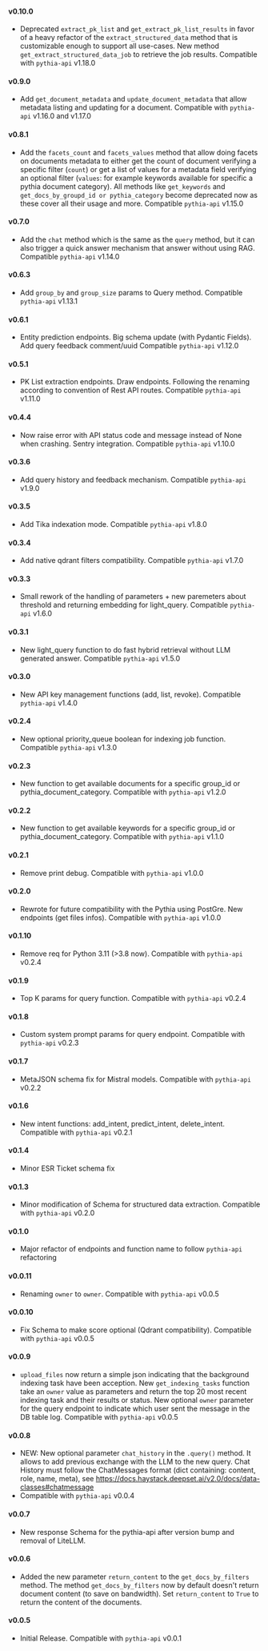 #### v0.10.0
- Deprecated `extract_pk_list` and `get_extract_pk_list_results` in favor of a heavy refactor of the `extract_structured_data` method that is customizable enough to support all use-cases. New method `get_extract_structured_data_job` to retrieve the job results. Compatible with `pythia-api` v1.18.0

#### v0.9.0
- Add `get_document_metadata` and `update_document_metadata` that allow metadata listing and updating for a document. Compatible with `pythia-api` v1.16.0 and v1.17.0

#### v0.8.1
- Add  the `facets_count` and `facets_values` method that allow doing facets on documents metadata to either get the count of document verifying a specific filter (`count`) or get a list of values for a metadata field verifying an optional filter (`values`: for example keywords available for specific a pythia document category). All methods like `get_keywords` and `get_docs_by_groupd_id or pythia_category` become deprecated now as these cover all their usage and more. Compatible `pythia-api` v1.15.0

#### v0.7.0
- Add  the `chat` method which is the same as the `query` method, but it can also trigger a quick answer mechanism that answer without using RAG. Compatible `pythia-api` v1.14.0
 
#### v0.6.3
- Add `group_by` and `group_size` params to Query method. Compatible `pythia-api` v1.13.1

#### v0.6.1
- Entity prediction endpoints. Big schema update (with Pydantic Fields). Add query feedback comment/uuid
  Compatible `pythia-api` v1.12.0

#### v0.5.1
- PK List extraction endpoints. Draw endpoints. Following the renaming according to convention of Rest API routes.
  Compatible `pythia-api` v1.11.0

#### v0.4.4
- Now raise error with API status code and message instead of None when crashing. Sentry integration.
  Compatible `pythia-api` v1.10.0

#### v0.3.6

- Add query history and feedback mechanism. Compatible `pythia-api` v1.9.0

#### v0.3.5

- Add Tika indexation mode. Compatible `pythia-api` v1.8.0

#### v0.3.4

- Add native qdrant filters compatibility. Compatible `pythia-api` v1.7.0

#### v0.3.3
- Small rework of the handling of parameters + new paremeters about threshold and returning embedding for light_query.
  Compatible `pythia-api` v1.6.0

#### v0.3.1

- New light_query function to do fast hybrid retrieval without LLM generated answer. Compatible `pythia-api` v1.5.0

#### v0.3.0

- New API key management functions (add, list, revoke). Compatible `pythia-api` v1.4.0

#### v0.2.4

- New optional priority_queue boolean for indexing job function. Compatible `pythia-api` v1.3.0

#### v0.2.3

- New function to get available documents for a specific group_id or pythia_document_category. Compatible with
  `pythia-api` v1.2.0
 
#### v0.2.2

- New function to get available keywords for a specific group_id or pythia_document_category. Compatible with
  `pythia-api` v1.1.0

#### v0.2.1

- Remove print debug. Compatible with `pythia-api` v1.0.0

#### v0.2.0

- Rewrote for future compatibility with the Pythia using PostGre. New endpoints (get files infos). Compatible with
  `pythia-api` v1.0.0

#### v0.1.10

- Remove req for Python 3.11 (>3.8 now). Compatible with `pythia-api` v0.2.4

#### v0.1.9

- Top K params for query function. Compatible with `pythia-api` v0.2.4

#### v0.1.8

- Custom system prompt params for query endpoint. Compatible with `pythia-api` v0.2.3

#### v0.1.7

- MetaJSON schema fix for Mistral models. Compatible with `pythia-api` v0.2.2

#### v0.1.6

- New intent functions: add_intent, predict_intent, delete_intent. Compatible with `pythia-api` v0.2.1

#### v0.1.4
- Minor ESR Ticket schema fix

#### v0.1.3

- Minor modification of Schema for structured data extraction. Compatible with `pythia-api` v0.2.0

#### v0.1.0

- Major refactor of endpoints and function name to follow `pythia-api` refactoring

#### v0.0.11

- Renaming `owner` to `owner`. Compatible with `pythia-api` v0.0.5

#### v0.0.10

- Fix Schema to make score optional (Qdrant compatibility). Compatible with `pythia-api` v0.0.5

#### v0.0.9

- `upload_files` now return a simple json indicating that the background indexing task have been acception. New
  `get_indexing_tasks` function take an `owner` value as parameters and return the top 20 most recent indexing task and
  their results or status. New optional `owner` parameter for the query endpoint to indicate which user sent the message
  in the DB table log. Compatible with `pythia-api` v0.0.5

#### v0.0.8
- NEW: New optional parameter `chat_history` in the `.query()` method. It allows to add previous exchange with the LLM to the new query. Chat History must follow the ChatMessages format (dict containing: content, role, name, meta), see https://docs.haystack.deepset.ai/v2.0/docs/data-classes#chatmessage
- Compatible with `pythia-api` v0.0.4

#### v0.0.7

- New response Schema for the pythia-api after version bump and removal of LiteLLM.

#### v0.0.6
- Added the new parameter `return_content` to the `get_docs_by_filters` method. The method `get_docs_by_filters` now by default doesn't return document content (to save on bandwidth). Set `return_content` to `True` to return the content of the documents.  

#### v0.0.5

- Initial Release. Compatible with `pythia-api` v0.0.1
